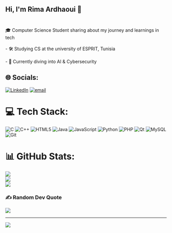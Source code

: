 ## Hi, I'm Rima Ardhaoui  👋<br><br>
🎓 Computer Science Student sharing about my journey and learnings in tech<br/>   <br>- 🛠️ Studying CS at the university of ESPRIT, Tunisia<br/> <br>- 🌱 Currently diving into AI & Cybersecurity


## 🌐 Socials:
[![LinkedIn](https://img.shields.io/badge/LinkedIn-%230077B5.svg?logo=linkedin&logoColor=white)](https://linkedin.com/in/rima-ardhaoui) [![email](https://img.shields.io/badge/Email-D14836?logo=gmail&logoColor=white)](mailto:rimaardhaoui1@gmail.com) 

# 💻 Tech Stack:
![C](https://img.shields.io/badge/c-%2300599C.svg?style=for-the-badge&logo=c&logoColor=white) ![C++](https://img.shields.io/badge/c++-%2300599C.svg?style=for-the-badge&logo=c%2B%2B&logoColor=white) ![HTML5](https://img.shields.io/badge/html5-%23E34F26.svg?style=for-the-badge&logo=html5&logoColor=white) ![Java](https://img.shields.io/badge/java-%23ED8B00.svg?style=for-the-badge&logo=openjdk&logoColor=white) ![JavaScript](https://img.shields.io/badge/javascript-%23323330.svg?style=for-the-badge&logo=javascript&logoColor=%23F7DF1E) ![Python](https://img.shields.io/badge/python-3670A0?style=for-the-badge&logo=python&logoColor=ffdd54) ![PHP](https://img.shields.io/badge/php-%23777BB4.svg?style=for-the-badge&logo=php&logoColor=white) ![Qt](https://img.shields.io/badge/Qt-%23217346.svg?style=for-the-badge&logo=Qt&logoColor=white) ![MySQL](https://img.shields.io/badge/mysql-4479A1.svg?style=for-the-badge&logo=mysql&logoColor=white) ![Git](https://img.shields.io/badge/git-%23F05033.svg?style=for-the-badge&logo=git&logoColor=white)
# 📊 GitHub Stats:
![](https://github-readme-stats.vercel.app/api?username=RimaArdhaoui&theme=radical&hide_border=false&include_all_commits=true&count_private=true)<br/>
![](https://nirzak-streak-stats.vercel.app/?user=RimaArdhaoui&theme=radical&hide_border=false)<br/>
![](https://github-readme-stats.vercel.app/api/top-langs/?username=RimaArdhaoui&theme=radical&hide_border=false&include_all_commits=true&count_private=true&layout=compact)

### ✍️ Random Dev Quote
![](https://quotes-github-readme.vercel.app/api?type=horizontal&theme=radical)

---
[![](https://visitcount.itsvg.in/api?id=RimaArdhaoui&icon=0&color=0)](https://visitcount.itsvg.in)

<!-- Proudly created with GPRM ( https://gprm.itsvg.in ) -->
